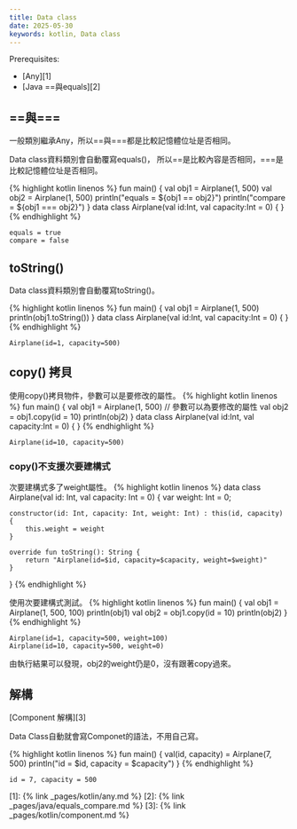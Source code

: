 ```yaml
---
title: Data class
date: 2025-05-30
keywords: kotlin, Data class
---
```

Prerequisites:

- [Any][1]
- [Java ==與equals][2]

## ==與===
一般類別繼承Any，所以==與===都是比較記憶體位址是否相同。

Data class資料類別會自動覆寫equals()，
所以==是比較內容是否相同，===是比較記憶體位址是否相同。

{% highlight kotlin linenos %}
fun main() {
    val obj1 = Airplane(1, 500)
    val obj2 = Airplane(1, 500)
    println("equals = ${obj1 == obj2}")
    println("compare = ${obj1 === obj2}")
}
data class Airplane(val id:Int, val capacity:Int = 0) {
}
{% endhighlight %}
```
equals = true
compare = false
```
## toString()
Data class資料類別會自動覆寫toString()。

{% highlight kotlin linenos %}
fun main() {
    val obj1 = Airplane(1, 500)
    println(obj1.toString())
}
data class Airplane(val id:Int, val capacity:Int = 0) {
}
{% endhighlight %}
```
Airplane(id=1, capacity=500)
```

## copy() 拷貝
使用copy()拷貝物件，參數可以是要修改的屬性。
{% highlight kotlin linenos %}
fun main() {
    val obj1 = Airplane(1, 500)
    // 參數可以為要修改的屬性
    val obj2 = obj1.copy(id = 10)
    println(obj2)
}
data class Airplane(val id:Int, val capacity:Int = 0) {
}
{% endhighlight %}
```
Airplane(id=10, capacity=500)
```

### copy()不支援次要建構式
次要建構式多了weight屬性。
{% highlight kotlin linenos %}
data class Airplane(val id: Int, val capacity: Int = 0) {
    var weight: Int = 0;

    constructor(id: Int, capacity: Int, weight: Int) : this(id, capacity) {
        this.weight = weight
    }

    override fun toString(): String {
        return "Airplane(id=$id, capacity=$capacity, weight=$weight)"
    }
}
{% endhighlight %}

使用次要建構式測試。
{% highlight kotlin linenos %}
fun main() {
    val obj1 = Airplane(1, 500, 100)
    println(obj1)
    val obj2 = obj1.copy(id = 10)
    println(obj2)
}
{% endhighlight %}
```
Airplane(id=1, capacity=500, weight=100)
Airplane(id=10, capacity=500, weight=0)
```
由執行結果可以發現，obj2的weight仍是0，沒有跟著copy過來。

## 解構
[Component 解構][3]

Data Class自動就會寫Componet的語法，不用自己寫。

{% highlight kotlin linenos %}
fun main() {
    val(id, capacity) = Airplane(7, 500)
    println("id = $id, capacity = $capacity")
}
{% endhighlight %}
```
id = 7, capacity = 500
```

[1]: {% link _pages/kotlin/any.md %}
[2]: {% link _pages/java/equals_compare.md %}
[3]: {% link _pages/kotlin/component.md %}